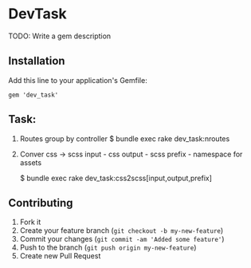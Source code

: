 # DevTask

TODO: Write a gem description

## Installation

Add this line to your application's Gemfile:

    gem 'dev_task'

## Task:

1. Routes group by controller
   $ bundle exec rake dev_task:nroutes
2. Conver css -> scss
   input - css
   output - scss
   prefix - namespace for assets

   $ bundle exec rake dev_task:css2scss[input,output,prefix]

## Contributing

1. Fork it
2. Create your feature branch (`git checkout -b my-new-feature`)
3. Commit your changes (`git commit -am 'Added some feature'`)
4. Push to the branch (`git push origin my-new-feature`)
5. Create new Pull Request
